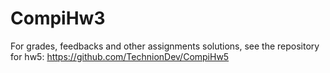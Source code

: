 # CompiHw3
For grades, feedbacks and other assignments solutions, see the repository for hw5:
https://github.com/TechnionDev/CompiHw5
